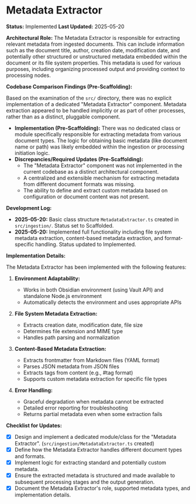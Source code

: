 # Metadata Extractor

**Status:** Implemented
**Last Updated:** 2025-05-20

**Architectural Role:** The Metadata Extractor is responsible for extracting relevant metadata from ingested documents. This can include information such as the document title, author, creation date, modification date, and potentially other structured or unstructured metadata embedded within the document or its file system properties. This metadata is used for various purposes, including organizing processed output and providing context to processing nodes.

**Codebase Comparison Findings (Pre-Scaffolding):**

Based on the examination of the `src/` directory, there was no explicit implementation of a dedicated "Metadata Extractor" component. Metadata extraction appeared to be handled implicitly or as part of other processes, rather than as a distinct, pluggable component.

*   **Implementation (Pre-Scaffolding):** There was no dedicated class or module specifically responsible for extracting metadata from various document types. The logic for obtaining basic metadata (like document name or path) was likely embedded within the ingestion or processing initiation logic.
*   **Discrepancies/Required Updates (Pre-Scaffolding):**
    *   The "Metadata Extractor" component was not implemented in the current codebase as a distinct architectural component.
    *   A centralized and extensible mechanism for extracting metadata from different document formats was missing.
    *   The ability to define and extract custom metadata based on configuration or document content was not present.

**Development Log:**
*   **2025-05-20:** Basic class structure `MetadataExtractor.ts` created in `src/ingestion/`. Status set to Scaffolded.
*   **2025-05-20:** Implemented full functionality including file system metadata extraction, content-based metadata extraction, and format-specific handling. Status updated to Implemented.

**Implementation Details:**

The Metadata Extractor has been implemented with the following features:

1. **Environment Adaptability:**
   * Works in both Obsidian environment (using Vault API) and standalone Node.js environment
   * Automatically detects the environment and uses appropriate APIs

2. **File System Metadata Extraction:**
   * Extracts creation date, modification date, file size
   * Determines file extension and MIME type
   * Handles path parsing and normalization

3. **Content-Based Metadata Extraction:**
   * Extracts frontmatter from Markdown files (YAML format)
   * Parses JSON metadata from JSON files
   * Extracts tags from content (e.g., #tag format)
   * Supports custom metadata extraction for specific file types

4. **Error Handling:**
   * Graceful degradation when metadata cannot be extracted
   * Detailed error reporting for troubleshooting
   * Returns partial metadata even when some extraction fails

**Checklist for Updates:**

*   [x] Design and implement a dedicated module/class for the "Metadata Extractor". (`src/ingestion/MetadataExtractor.ts` created)
*   [x] Define how the Metadata Extractor handles different document types and formats.
*   [x] Implement logic for extracting standard and potentially custom metadata.
*   [x] Ensure the extracted metadata is structured and made available to subsequent processing stages and the output generation.
*   [x] Document the Metadata Extractor's role, supported metadata types, and implementation details.